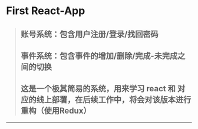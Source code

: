 # First React-App
> ## 账号系统：包含用户注册/登录/找回密码
> ## 事件系统：包含事件的增加/删除/完成-未完成之间的切换
> ## 这是一个极其简易的系统，用来学习 react 和 对应的线上部署，在后续工作中，将会对该版本进行重构（使用Redux）
---
